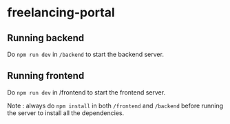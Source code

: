 # freelancing-portal

## Running backend
Do `npm run dev` in `/backend` to start the backend server.

## Running frontend
Do `npm run dev` in /frontend to start the frontend server.

Note : always do `npm install` in both `/frontend` and `/backend` before running the server to install all the dependencies.
